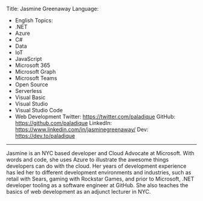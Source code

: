 Title: Jasmine Greenaway
Language:
  - English
Topics:
  - .NET
  - Azure
  - C#
  - Data
  - IoT
  - JavaScript
  - Microsoft 365
  - Microsoft Graph
  - Microsoft Teams
  - Open Source
  - Serverless
  - Visual Basic
  - Visual Studio
  - Visual Studio Code
  - Web Development
Twitter: https://twitter.com/paladique
GitHub: https://github.com/paladique
LinkedIn: https://www.linkedin.com/in/jasminegreenaway/
Dev: https://dev.to/paladique
---
Jasmine is an NYC based developer and Cloud Advocate at Microsoft. With words and code, she uses Azure to illustrate the awesome things developers can do with the cloud. Her years of development experience has led her to different development environments and industries, such as retail with Sears, gaming with Rockstar Games, and prior to Microsoft, .NET developer tooling as a software engineer at GitHub. She also teaches the basics of web development as an adjunct lecturer in NYC.
